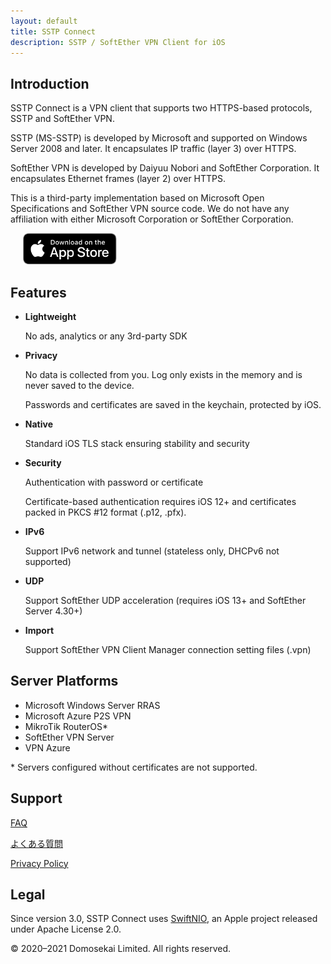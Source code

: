 ```yaml
---
layout: default
title: SSTP Connect
description: SSTP / SoftEther VPN Client for iOS
---
```


## Introduction

SSTP Connect is a VPN client that supports two HTTPS-based protocols, SSTP and SoftEther VPN.

SSTP (MS-SSTP) is developed by Microsoft and supported on Windows Server 2008 and later. It encapsulates IP traffic (layer 3) over HTTPS.

SoftEther VPN is developed by Daiyuu Nobori and SoftEther Corporation. It encapsulates Ethernet frames (layer 2) over HTTPS.

This is a third-party implementation based on Microsoft Open Specifications and SoftEther VPN source code. 
We do not have any affiliation with either Microsoft Corporation or SoftEther Corporation.

<a href='https://apps.apple.com/us/app/sstp-connect/id1543667909?itsct=apps_box&itscg=30200'><img alt='Download on the App Store' height="50" hspace="20" src='Download_on_the_App_Store_Badge_US-UK_RGB_blk_092917.svg'/></a>

## Features

- **Lightweight**

  No ads, analytics or any 3rd-party SDK
  
- **Privacy**

  No data is collected from you. Log only exists in the memory and is never saved to the device.
  
  Passwords and certificates are saved in the keychain, protected by iOS.
  
- **Native**

  Standard iOS TLS stack ensuring stability and security
  
- **Security**

  Authentication with password or certificate
  
  Certificate-based authentication requires iOS 12+ and certificates packed in PKCS #12 format (.p12, .pfx).
  
- **IPv6**

  Support IPv6 network and tunnel (stateless only, DHCPv6 not supported)
  
- **UDP**

  Support SoftEther UDP acceleration (requires iOS 13+ and SoftEther Server 4.30+)

- **Import**

  Support SoftEther VPN Client Manager connection setting files (.vpn)

## Server Platforms

- Microsoft Windows Server RRAS
- Microsoft Azure P2S VPN
- MikroTik RouterOS*
- SoftEther VPN Server
- VPN Azure

\* Servers configured without certificates are not supported.

## Support

[FAQ](help.html)

[よくある質問](help-ja.html)

[Privacy Policy](privacy.html)

## Legal

Since version 3.0, SSTP Connect uses [SwiftNIO](https://github.com/apple/swift-nio), an Apple project released under Apache License 2.0.
  
© 2020–2021 Domosekai Limited.  All rights reserved.

